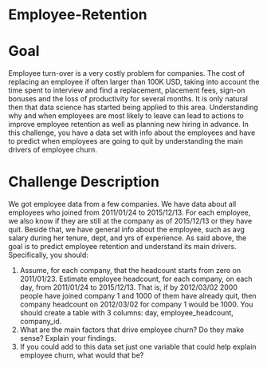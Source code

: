 # Employee-Retention

# Goal
Employee turn-over is a very costly problem for companies. The cost of replacing an employee
if often larger than 100K USD, taking into account the time spent to interview and find a
replacement, placement fees, sign-on bonuses and the loss of productivity for several months.
It is only natural then that data science has started being applied to this area. Understanding
why and when employees are most likely to leave can lead to actions to improve employee
retention as well as planning new hiring in advance. 
In this challenge, you have a data set with info about the employees and have to predict when
employees are going to quit by understanding the main drivers of employee churn.

# Challenge Description
We got employee data from a few companies. We have data about all employees who joined
from 2011/01/24 to 2015/12/13. For each employee, we also know if they are still at the
company as of 2015/12/13 or they have quit. Beside that, we have general info about the
employee, such as avg salary during her tenure, dept, and yrs of experience.
As said above, the goal is to predict employee retention and understand its main drivers.
Specifically, you should:
1) Assume, for each company, that the headcount starts from zero on 2011/01/23. Estimate
  employee headcount, for each company, on each day, from 2011/01/24 to 2015/12/13.
  That is, if by 2012/03/02 2000 people have joined company 1 and 1000 of them have
  already quit, then company headcount on 2012/03/02 for company 1 would be 1000.
  You should create a table with 3 columns: day, employee_headcount, company_id.
2) What are the main factors that drive employee churn? Do they make sense? Explain your
  findings.
3) If you could add to this data set just one variable that could help explain employee churn,
  what would that be?
  
  
